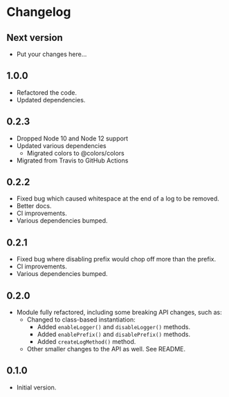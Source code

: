 # Changelog

## Next version

- Put your changes here...

## 1.0.0

- Refactored the code.
- Updated dependencies.

## 0.2.3

- Dropped Node 10 and Node 12 support
- Updated various dependencies
  - Migrated colors to @colors/colors
- Migrated from Travis to GitHub Actions

## 0.2.2

- Fixed bug which caused whitespace at the end of a log to be removed.
- Better docs.
- CI improvements.
- Various dependencies bumped.

## 0.2.1

- Fixed bug where disabling prefix would chop off more than the prefix.
- CI improvements.
- Various dependencies bumped.

## 0.2.0

- Module fully refactored, including some breaking API changes, such as:
  - Changed to class-based instantiation:
    - Added `enableLogger()` and `disableLogger()` methods.
    - Added `enablePrefix()` and `disablePrefix()` methods.
    - Added `createLogMethod()` method.
  - Other smaller changes to the API as well. See README.

## 0.1.0

- Initial version.
